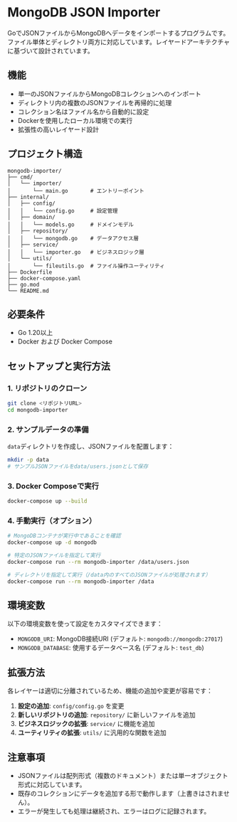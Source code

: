 # MongoDB JSON Importer

GoでJSONファイルからMongoDBへデータをインポートするプログラムです。ファイル単体とディレクトリ両方に対応しています。レイヤードアーキテクチャに基づいて設計されています。

## 機能

- 単一のJSONファイルからMongoDBコレクションへのインポート
- ディレクトリ内の複数のJSONファイルを再帰的に処理
- コレクション名はファイル名から自動的に設定
- Dockerを使用したローカル環境での実行
- 拡張性の高いレイヤード設計

## プロジェクト構造

```
mongodb-importer/
├── cmd/
│   └── importer/
│       └── main.go       # エントリーポイント
├── internal/
│   ├── config/
│   │   └── config.go     # 設定管理
│   ├── domain/
│   │   └── models.go     # ドメインモデル
│   ├── repository/
│   │   └── mongodb.go    # データアクセス層
│   ├── service/
│   │   └── importer.go   # ビジネスロジック層
│   └── utils/
│       └── fileutils.go  # ファイル操作ユーティリティ
├── Dockerfile
├── docker-compose.yaml
├── go.mod
└── README.md
```

## 必要条件

- Go 1.20以上
- Docker および Docker Compose

## セットアップと実行方法

### 1. リポジトリのクローン

```bash
git clone <リポジトリURL>
cd mongodb-importer
```

### 2. サンプルデータの準備

`data`ディレクトリを作成し、JSONファイルを配置します：

```bash
mkdir -p data
# サンプルJSONファイルをdata/users.jsonとして保存
```

### 3. Docker Composeで実行

```bash
docker-compose up --build
```

### 4. 手動実行（オプション）

```bash
# MongoDBコンテナが実行中であることを確認
docker-compose up -d mongodb

# 特定のJSONファイルを指定して実行
docker-compose run --rm mongodb-importer /data/users.json

# ディレクトリを指定して実行（/data内のすべてのJSONファイルが処理されます）
docker-compose run --rm mongodb-importer /data
```

## 環境変数

以下の環境変数を使って設定をカスタマイズできます：

- `MONGODB_URI`: MongoDB接続URI (デフォルト: `mongodb://mongodb:27017`)
- `MONGODB_DATABASE`: 使用するデータベース名 (デフォルト: `test_db`)

## 拡張方法

各レイヤーは適切に分離されているため、機能の追加や変更が容易です：

1. **設定の追加**: `config/config.go` を変更
2. **新しいリポジトリの追加**: `repository/` に新しいファイルを追加
3. **ビジネスロジックの拡張**: `service/` に機能を追加
4. **ユーティリティの拡張**: `utils/` に汎用的な関数を追加

## 注意事項

- JSONファイルは配列形式（複数のドキュメント）または単一オブジェクト形式に対応しています。
- 既存のコレクションにデータを追加する形で動作します（上書きはされません）。
- エラーが発生しても処理は継続され、エラーはログに記録されます。
